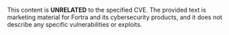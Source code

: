 This content is **UNRELATED** to the specified CVE. The provided text is marketing material for Fortra and its cybersecurity products, and it does not describe any specific vulnerabilities or exploits.